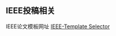 ## IEEE投稿相关

IEEE论文模板网址 [IEEE-Template Selector](https://template-selector.ieee.org/secure/templateSelector/downloadTemplate?publicationTypeId=1&titleId=94&articleId=3&fileId=106)